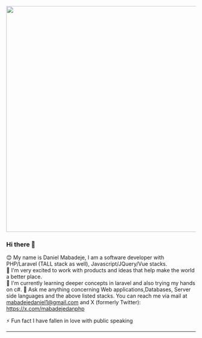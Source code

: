 
<p align="middle">
  <img width="600" src="https://web.facebook.com/photo/?fbid=1591507841296168&set=a.122621594851474"/>
</p>

<codersrank-skills-chart username="DanielMabadeje"></codersrank-skills-chart>

### Hi there 👋

<!--
**DanielMabadeje/DanielMabadeje** is a ✨ _special_ ✨ repository because its `README.md` (this file) appears on your GitHub profile.

Here are some ideas to get you started:

- 🔭 I’m currently working on ...
- 🌱 I’m currently learning ...
- 👯 I’m looking to collaborate on ...
- 🤔 I’m looking for help with ...
- 💬 Ask me about ...
- 📫 How to reach me: ...
- 😄 Pronouns: ...
- ⚡ Fun fact: ...
-->


 😊 My name is Daniel Mabadeje, I am a software developer with PHP/Laravel (TALL stack as well), Javascript/JQuery/Vue stacks.  
 🔭 I'm very excited to work with products and ideas that help make the world a better place.  
 🌱 I'm currently learning deeper concepts in laravel and also trying my hands on c#. 
 💬 Ask me anything concerning Web applications,Databases, Server side languages and the above listed stacks. You can reach me via mail at mabadejedaniel1@gmail.com and X (formerly Twitter): https://x.com/mabadejedanphp

⚡ Fun fact I have fallen in love with public speaking



<script src="https://unpkg.com/@codersrank/skills-chart@x.x.x/codersrank-skills-chart.min.js"></script>

<!-- <p align="middle">
  <img width="600" src="https://github-profile-trophy.vercel.app/?username=DanielMabadeje&rank=SS,S,AAA,AA,A,B,C&row=1&column=5"/>
</p> -->

---
<!-- <img width="600" src="https://cr-ss-service.azurewebsites.net/api/ScreenShot?widget=summary&username=DanielMabadeje" />
<div>
  <img height="170" align="left" src="https://github-readme-stats.vercel.app/api?username=DanielMabadeje&count_private=true&include_all_commits=true" />
  <img src="https://github-readme-stats.vercel.app/api/top-langs/?username=DanielMabadeje&layout=compact" />
</div> -->

<!-- <script src="https://unpkg.com/@codersrank/skills-chart@x.x.x/codersrank-skills-chart.min.js"></script>

<codersrank-skills-chart username="DanielMabadeje"></codersrank-skills-chart> -->
<!-- 
  <img
  src="https://cr-skills-chart-widget.azurewebsites.net/api/api?username=DanielMabadeje&skills=JavaScript,PHP,CSS,HTML,Python,Vue&show-other-skills=true"
/> -->

